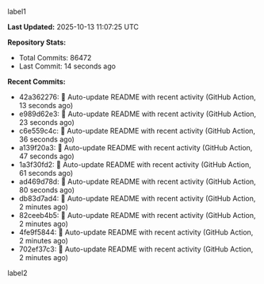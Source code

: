 
label1 
<!-- ACTIVITY_START -->
**Last Updated:** 2025-10-13 11:07:25 UTC

**Repository Stats:**
- Total Commits: 86472
- Last Commit: 14 seconds ago

**Recent Commits:**
- 42a362276: 🤖 Auto-update README with recent activity (GitHub Action, 13 seconds ago)
- e989d62e3: 🤖 Auto-update README with recent activity (GitHub Action, 23 seconds ago)
- c6e559c4c: 🤖 Auto-update README with recent activity (GitHub Action, 36 seconds ago)
- a139f20a3: 🤖 Auto-update README with recent activity (GitHub Action, 47 seconds ago)
- 1a3f30fd2: 🤖 Auto-update README with recent activity (GitHub Action, 61 seconds ago)
- ad469d78d: 🤖 Auto-update README with recent activity (GitHub Action, 80 seconds ago)
- db83d7ad4: 🤖 Auto-update README with recent activity (GitHub Action, 2 minutes ago)
- 82ceeb4b5: 🤖 Auto-update README with recent activity (GitHub Action, 2 minutes ago)
- 4fe9f5844: 🤖 Auto-update README with recent activity (GitHub Action, 2 minutes ago)
- 702ef37c3: 🤖 Auto-update README with recent activity (GitHub Action, 2 minutes ago)
<!-- ACTIVITY_END -->

label2
